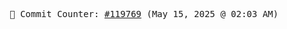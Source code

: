 <p align="center">
    <samp>
        📮 Commit Counter: <a href="https://github.com/Javascript-void0/Javascript-void0/commits/main">#119769</a> (May 15, 2025 @ 02:03 AM)
    </samp>
</p>